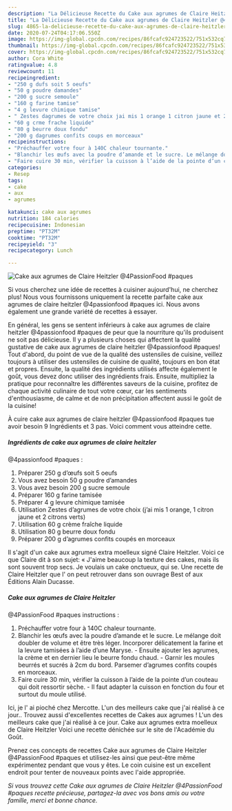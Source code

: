 ```yaml
---
description: "La Délicieuse Recette du Cake aux agrumes de Claire Heitzler @4PassionFood #paques"
title: "La Délicieuse Recette du Cake aux agrumes de Claire Heitzler @4PassionFood #paques"
slug: 4865-la-delicieuse-recette-du-cake-aux-agrumes-de-claire-heitzler-4passionfood-paques
date: 2020-07-24T04:17:06.550Z
image: https://img-global.cpcdn.com/recipes/86fcafc924723522/751x532cq70/cake-aux-agrumes-de-claire-heitzler-4passionfood-paques-photo-principale-de-la-recette.jpg
thumbnail: https://img-global.cpcdn.com/recipes/86fcafc924723522/751x532cq70/cake-aux-agrumes-de-claire-heitzler-4passionfood-paques-photo-principale-de-la-recette.jpg
cover: https://img-global.cpcdn.com/recipes/86fcafc924723522/751x532cq70/cake-aux-agrumes-de-claire-heitzler-4passionfood-paques-photo-principale-de-la-recette.jpg
author: Cora White
ratingvalue: 4.8
reviewcount: 11
recipeingredient:
- "250 g dufs soit 5 oeufs"
- "50 g poudre damandes"
- "200 g sucre semoule"
- "160 g farine tamise"
- "4 g levure chimique tamise"
- " Zestes dagrumes de votre choix jai mis 1 orange 1 citron jaune et 2 citrons verts"
- "60 g crme frache liquide"
- "80 g beurre doux fondu"
- "200 g dagrumes confits coups en morceaux"
recipeinstructions:
- "Préchauffer votre four à 140C chaleur tournante."
- "Blanchir les œufs avec la poudre d’amande et le sucre. Le mélange doit doubler de volume et être très léger. Incorporer délicatement la farine et la levure tamisées à l’aide d’une Maryse. Ensuite ajouter les agrumes, la crème et en dernier lieu le beurre fondu chaud. Garnir les moules beurrés et sucrés à 2cm du bord. Parsemer d’agrumes confits coupés en morceaux."
- "Faire cuire 30 min, vérifier la cuisson à l’aide de la pointe d’un couteau qui doit ressortir sèche. Il faut adapter la cuisson en fonction du four et surtout du moule utilisé."
categories:
- Resep
tags:
- cake
- aux
- agrumes

katakunci: cake aux agrumes 
nutrition: 184 calories
recipecuisine: Indonesian
preptime: "PT32M"
cooktime: "PT32M"
recipeyield: "3"
recipecategory: Lunch

---
```



![Cake aux agrumes de Claire Heitzler
@4PassionFood #paques](https://img-global.cpcdn.com/recipes/86fcafc924723522/751x532cq70/cake-aux-agrumes-de-claire-heitzler-4passionfood-paques-photo-principale-de-la-recette.jpg)

Si vous cherchez une idée de recettes à cuisiner aujourd'hui, ne cherchez plus! Nous vous fournissons uniquement la recette parfaite cake aux agrumes de claire heitzler
@4passionfood #paques ici. Nous avons également une grande variété de recettes à essayer.

En général, les gens se sentent inférieurs à cake aux agrumes de claire heitzler
@4passionfood #paques de peur que la nourriture qu'ils produisent ne soit pas délicieuse. Il y a plusieurs choses qui affectent la qualité gustative de cake aux agrumes de claire heitzler
@4passionfood #paques! Tout d'abord, du point de vue de la qualité des ustensiles de cuisine, veillez toujours à utiliser des ustensiles de cuisine de qualité, toujours en bon état et propres. Ensuite, la qualité des ingrédients utilisés affecte également le goût, vous devez donc utiliser des ingrédients frais. Ensuite, multipliez la pratique pour reconnaître les différentes saveurs de la cuisine, profitez de chaque activité culinaire de tout votre cœur, car les sentiments d'enthousiasme, de calme et de non précipitation affectent aussi le goût de la cuisine!

<!--inarticleads1-->

À cuire cake aux agrumes de claire heitzler
@4passionfood #paques tue avoir besoin 9 Ingrédients et 3 pas. Voici comment vous atteindre cette.

##### Ingrédients de cake aux agrumes de claire heitzler
@4passionfood #paques :

1. Préparer 250 g d’œufs soit 5 oeufs
1. Vous avez besoin 50 g poudre d’amandes
1. Vous avez besoin 200 g sucre semoule
1. Préparer 160 g farine tamisée
1. Préparer 4 g levure chimique tamisée
1. Utilisation  Zestes d’agrumes de votre choix (j’ai mis 1 orange, 1 citron jaune et 2 citrons verts)
1. Utilisation 60 g crème fraîche liquide
1. Utilisation 80 g beurre doux fondu
1. Préparer 200 g d’agrumes confits coupés en morceaux


Il s&#39;agit d&#39;un cake aux agrumes extra moelleux signé Claire Heitzler. Voici ce que Claire dit à son sujet: « J&#39;aime beaucoup la texture des cakes, mais ils sont souvent trop secs. Je voulais un cake onctueux, qui se. Une recette de Claire Heitzler que l&#39; on peut retrouver dans son ouvrage Best of aux Éditions Alain Ducasse. 

<!--inarticleads2-->

##### Cake aux agrumes de Claire Heitzler
@4PassionFood #paques instructions :

1. Préchauffer votre four à 140C chaleur tournante.
1. Blanchir les œufs avec la poudre d’amande et le sucre. Le mélange doit doubler de volume et être très léger. Incorporer délicatement la farine et la levure tamisées à l’aide d’une Maryse. - Ensuite ajouter les agrumes, la crème et en dernier lieu le beurre fondu chaud. - Garnir les moules beurrés et sucrés à 2cm du bord. Parsemer d’agrumes confits coupés en morceaux.
1. Faire cuire 30 min, vérifier la cuisson à l’aide de la pointe d’un couteau qui doit ressortir sèche. - Il faut adapter la cuisson en fonction du four et surtout du moule utilisé.


Ici, je l&#39; ai pioché chez Mercotte. L&#39;un des meilleurs cake que j&#39;ai réalisé à ce jour.. Trouvez aussi d&#39;excellentes recettes de Cakes aux agrumes ! L&#39;un des meilleurs cake que j&#39;ai réalisé à ce jour. Cake aux agrumes extra moelleux de Claire Heitzler Voici une recette dénichée sur le site de l&#39;Académie du Goût. 

<!--inarticleads1-->

<p>
Prenez ces concepts de recettes Cake aux agrumes de Claire Heitzler
@4PassionFood #paques et utilisez-les ainsi que peut-être même expérimentez pendant que vous y êtes. Le coin cuisine est un excellent endroit pour tenter de nouveaux points avec l'aide appropriée.
</p>

<p>
<i>Si vous trouvez cette Cake aux agrumes de Claire Heitzler
@4PassionFood #paques recette précieuse, partagez-la avec vos bons amis ou votre famille, merci et bonne chance.</i>
</p>

